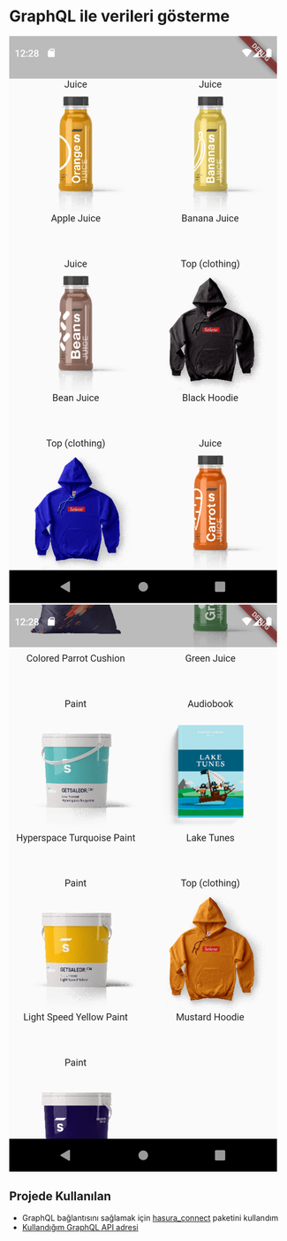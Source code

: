 # GraphQL ile verileri gösterme 

![image](./assets/images/readme/resim1.png ) ![image](./assets/images/readme/resim2.png )


## Projede Kullanılan

- GraphQL bağlantısını sağlamak için [hasura_connect](https://pub.dev/packages/hasura_connect) paketini kullandım 
- [Kullandığım GraphQL API adresi](https://demo.saleor.io/graphql/)


